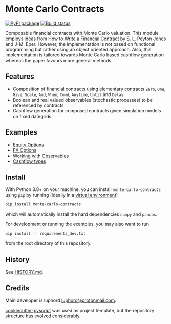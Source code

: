 # Monte Carlo Contracts

[![PyPI package](https://img.shields.io/pypi/v/monte-carlo-contracts)](https://pypi.python.org/pypi/monte-carlo-contracts)
[![Build status](https://github.com/luphord/monte-carlo-contracts/actions/workflows/monte-carlo-contracts-test.yml/badge.svg)](https://github.com/luphord/monte-carlo-contracts/actions)

Composable financial contracts with Monte Carlo valuation.
This module employs ideas from [How to Write a Financial Contract](https://citeseerx.ist.psu.edu/viewdoc/summary?doi=10.1.1.14.7885) by S. L. Peyton Jones and J-M. Eber.
However, the implementation is not based on functional programming but rather using an object oriented approach.
Also, this implementation is tailored towards Monte Carlo based cashflow generation whereas the paper favours more general methods.

## Features
* Composition of financial contracts using elementary contracts `Zero`, `One`, `Give`, `Scale`, `And`, `When`, `Cond`, `Anytime`, `Until` and `Delay`
* Boolean and real valued observables (stochastic processes) to be referenced by contracts
* Cashflow generation for composed contracts given simulation models on fixed dategrids

## Examples
* [Equity Options](examples/Equity%20Options.ipynb)
* [FX Options](examples/FX%20Options.ipynb)
* [Working with Observables](examples/Observables.ipynb)
* [Cashflow types](examples/Cashflows.ipynb)

## Install

With Python 3.8+ on your machine, you can install `monte-carlo-contracts` using `pip` by running (ideally in a [virtual environment](https://docs.python.org/3/glossary.html#term-virtual-environment))

```bash
pip install monte-carlo-contracts
```

which will automatically install the hard dependencies `numpy` and `pandas`.

For development or running the examples, you may also want to run

```bash
pip install -r requirements_dev.txt
```

from the root directory of this repository.

## History

See [HISTORY.md](HISTORY.md).

## Credits

Main developer is luphord <luphord@protonmail.com>.

[cookiecutter-pyscript](https://github.com/luphord/cookiecutter-pyscript) was used as project template, but the repository structure has evolved considerably.
